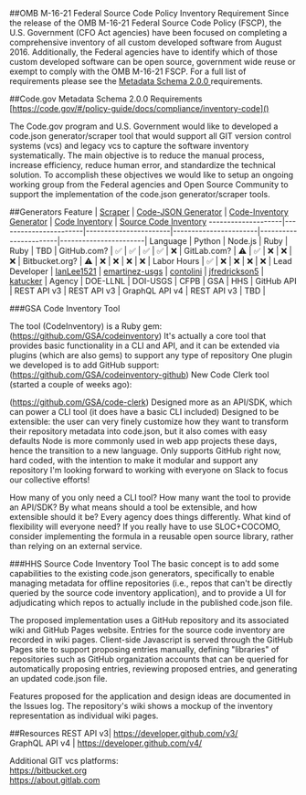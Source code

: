 ##OMB M-16-21 Federal Source Code Policy Inventory Requirement
Since the release of the OMB M-16-21 Federal Source Code Policy (FSCP), the U.S. Government (CFO Act agencies) have been focused on completing a comprehensive inventory of all custom developed software from August 2016. Additionally, the Federal agencies have to identify which of those custom developed software can be open source, government wide reuse or exempt to comply with the OMB M-16-21 FSCP. For a full list of requirements please see the [Metadata Schema 2.0.0 ](https://code.gov/#/policy-guide/docs/compliance/inventory-code)requirements.

##Code.gov Metadata Schema 2.0.0 Requirements
[https://code.gov/#/policy-guide/docs/compliance/inventory-code]()

The Code.gov program and U.S. Government would like to developed a code.json generator/scraper tool that would support all GIT version control systems (vcs) and legacy vcs to capture the software inventory systematically. The main objective is to reduce the manual process, increase efficiency, reduce human error, and standardize the technical solution. To accomplish these objectives we would like to setup an ongoing working group from the Federal agencies and Open Source Community to support the implementation of the code.json generator/scraper tools.

##Generators
Feature             | [Scraper](https://github.com/llnl/scraper) | [Code-JSON Generator](https://github.com/usgs/code-json-generator) |  [Code-Inventory Generator](https://github.com/GSA/codeinventory-github) | [Code Inventory](https://github.com/GSA/codeinventory) | [Source Code Inventory](https://github.com/HHS/Source-Code-Inventory)
--------------------|-----------------------|-----------------------|-----------------------|-----------------------|-----------------------|
Language            | Python                | Node.js | Ruby | Ruby | TBD |
GitHub.com?         | :white_check_mark:    | :white_check_mark: | :white_check_mark: |  :white_check_mark: | :x: |
GitLab.com?         | :warning:             | :white_check_mark: | :x: | :x: | :x: |
Bitbucket.org?      | :warning:             | :x: | :x: |  :x: | :x: |
Labor Hours         | :white_check_mark:    | :x: | :x: | :x: | :x: |
Lead Developer		| [IanLee1521](https://github.com/IanLee1521)	| [emartinez-usgs](https://github.com/emartinez-usgs)	| [contolini](https://github.com/contolini) | [jfredrickson5](https://github.com/jfredrickson5) | [katucker](https://github.com/katucker) |
Agency					|	DOE-LLNL		|	DOI-USGS  		|	CFPB   	|  GSA	 |  HHS |
GitHub API			| REST API v3		|	REST API v3  | GraphQL API v4 |	REST API v3  | TBD | 
		

###GSA Code Inventory Tool

The tool (CodeInventory) is a Ruby gem: (https://github.com/GSA/codeinventory)
It's actually a core tool that provides basic functionality in a CLI and API, and it can be extended via plugins (which are also gems) to support any type of repository
One plugin we developed is to add GitHub support: (https://github.com/GSA/codeinventory-github)
New Code Clerk tool (started a couple of weeks ago):

(https://github.com/GSA/code-clerk)
Designed more as an API/SDK, which can power a CLI tool (it does have a basic CLI included)
Designed to be extensible: the user can very finely customize how they want to transform their repository metadata into code.json, but it also comes with easy defaults
Node is more commonly used in web app projects these days, hence the transition to a new language.
Only supports GitHub right now, hard coded, with the intention to make it modular and support any repository
I'm looking forward to working with everyone on Slack to focus our collective efforts!


How many of you only need a CLI tool? 
How many want the tool to provide an API/SDK?
By what means should a tool be extensible, and how extensible should it be? Every agency does things differently. What kind of flexibility will everyone need?
If you really have to use SLOC+COCOMO, consider implementing the formula in a reusable open source library, rather than relying on an external service.
 
###HHS Source Code Inventory Tool
The basic concept is to add some capabilities to the existing code.json generators, specifically to enable managing metadata for offline repositories (i.e., repos that can't be directly queried by the source code inventory application), and to provide a UI for adjudicating which repos to actually include in the published code.json file.

The proposed implementation uses a GitHub repository and its associated wiki and GitHub Pages website. Entries for the source code inventory are recorded in wiki pages. Client-side Javascript is served through the GitHub Pages site to support proposing entries manually, defining "libraries" of repositories such as GitHub organization accounts that can be queried for automatically proposing entries, reviewing proposed entries, and generating an updated code.json file.

Features proposed for the application and design ideas are documented in the Issues log. The repository's wiki shows a mockup of the inventory representation as individual wiki pages.

##Resources
REST API v3| https://developer.github.com/v3/   
GraphQL API v4 | https://developer.github.com/v4/
  
Additional GIT vcs platforms:  
https://bitbucket.org  
https://about.gitlab.com